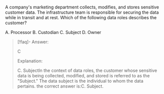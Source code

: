 
A company's marketing department collects, modifies, and stores sensitive customer data. The infrastructure team is responsible for securing the data while in transit and at rest. Which of the following data roles describes the customer? 

A. Processor
B. Custodian 
C. Subject
D. Owner

> [!faq]- Answer: 
> 
> C
> 
> Explanation:
> 
> C. SubjectIn the context of data roles, the customer whose sensitive data is being collected, modified, and stored is referred to as the "Subject." The data subject is the individual to whom the data pertains. the correct answer is:C. Subject.


